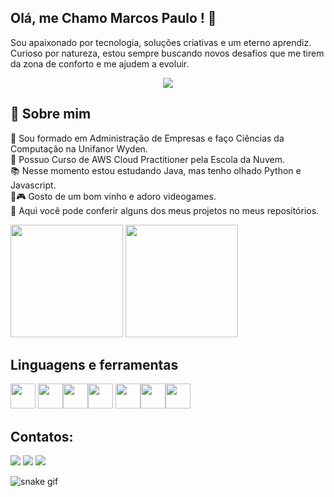 ## Olá, me Chamo Marcos Paulo ! 👋

 Sou apaixonado por tecnologia, soluções criativas e um eterno aprendiz. Curioso por natureza, estou sempre buscando novos desafios que me tirem da zona de conforto e me ajudem a evoluir.

<div align = "center">
<img src="https://i.pinimg.com/originals/fb/af/c4/fbafc4fe219aef0a25dc8761c52f8ec0.gif">
</div>

## 🚀 Sobre mim

💼    Sou formado em Administração de Empresas e faço Ciências da Computação na Unifanor Wyden. </br>
🏫    Possuo Curso de AWS Cloud Practitioner pela Escola da Nuvem.</br>
📚    Nesse momento estou estudando Java, mas tenho olhado Python e Javascript.</br>
🍷🎮  Gosto de um bom vinho e adoro videogames.</br>
📁    Aqui você pode conferir alguns dos meus projetos no meus repositórios.

<div>
<img height= "180en" src = "https://github-readme-stats.vercel.app/api?username=MarcosPauloSd&show_icons=true&theme=transparent">
<img height= "180en" src = "https://github-readme-stats.vercel.app/api/top-langs/?username=MarcosPauloSd&layout=compact&theme=transparent">
</div>


## Linguagens e ferramentas
<img loading="lazy" src="https://cdn.jsdelivr.net/gh/devicons/devicon/icons/java/java-original.svg" width="40" height="40"/> <img loading="lazy" src="https://cdn.jsdelivr.net/gh/devicons/devicon/icons/linux/linux-original.svg" width="40" height="40"/><img src="https://cdn.jsdelivr.net/gh/devicons/devicon@latest/icons/python/python-original.svg" width="40" height="40" /><img src="https://cdn.jsdelivr.net/gh/devicons/devicon@latest/icons/css3/css3-original-wordmark.svg" width="40" height="40" /> <img src="https://cdn.jsdelivr.net/gh/devicons/devicon@latest/icons/html5/html5-original-wordmark.svg" width="40" height="40"/><img src="https://cdn.jsdelivr.net/gh/devicons/devicon@latest/icons/amazonwebservices/amazonwebservices-plain-wordmark.svg" width="40" height="40"/><img
src="https://cdn.worldvectorlogo.com/logos/delphi-2.svg" width="40" height="40"/>
                  
          

## Contatos:

<div>
<a href="https://www.youtube.com/seu-canal-youtube-aqui" target="_blank"><img loading="lazy" src="https://img.shields.io/badge/YouTube-FF0000?style=for-the-badge&logo=youtube&logoColor=white" target="_blank"></a>
<a href = "mailto:contato@seu-usuário-aqui"><img loading="lazy" src="https://img.shields.io/badge/Gmail-D14836?style=for-the-badge&logo=gmail&logoColor=white" target="_blank"></a>
<a href="https://www.linkedin.com/in/seu-usuário-linkedln-aqui" target="_blank"><img loading="lazy" src="https://img.shields.io/badge/-LinkedIn-%230077B5?style=for-the-badge&logo=linkedin&logoColor=white" target="_blank"></a>   
</div>

![snake gif](https://github.com/MarcosPauloSd/MarcosPauloSd/blob/output/github-contribution-grid-snake.svg)
